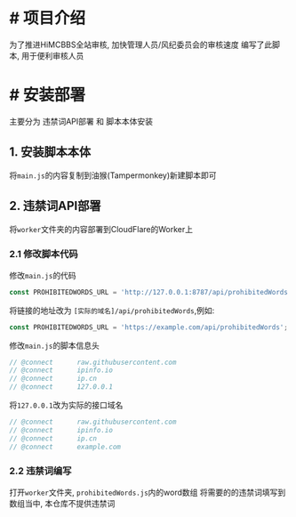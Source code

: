 # # 项目介绍
为了推进HiMCBBS全站审核, 加快管理人员/风纪委员会的审核速度
编写了此脚本, 用于便利审核人员

# # 安装部署
主要分为 违禁词API部署 和 脚本本体安装
## 1. 安装脚本本体
将`main.js`的内容复制到油猴(Tampermonkey)新建脚本即可

## 2. 违禁词API部署
将`worker`文件夹的内容部署到CloudFlare的Worker上

### 2.1 修改脚本代码
修改`main.js`的代码
```js
const PROHIBITEDWORDS_URL = 'http://127.0.0.1:8787/api/prohibitedWords';
```
将链接的地址改为 `[实际的域名]/api/prohibitedWords`,例如:
```js
const PROHIBITEDWORDS_URL = 'https://example.com/api/prohibitedWords';
```

修改`main.js`的脚本信息头
```js
// @connect      raw.githubusercontent.com
// @connect      ipinfo.io
// @connect      ip.cn
// @connect      127.0.0.1
```
将`127.0.0.1`改为实际的接口域名
```js
// @connect      raw.githubusercontent.com
// @connect      ipinfo.io
// @connect      ip.cn
// @connect      example.com
```

### 2.2 违禁词编写
打开`worker`文件夹, `prohibitedWords.js`内的word数组
将需要的的违禁词填写到数组当中, 本仓库不提供违禁词
